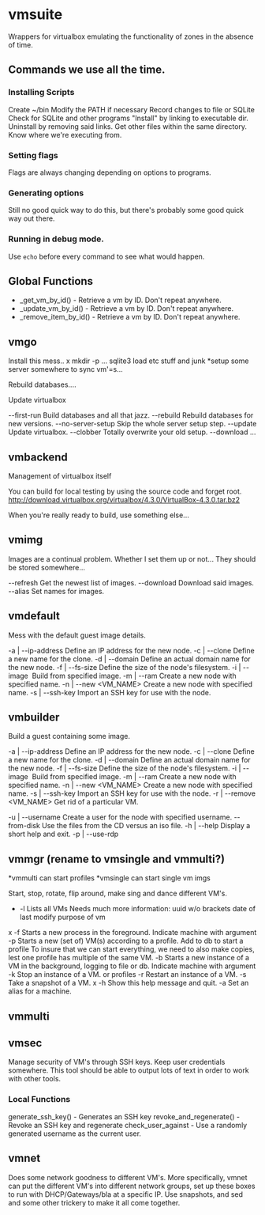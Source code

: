 # vmsuite

Wrappers for virtualbox emulating the functionality of zones in the absence of time.


## Commands we use all the time.
### Installing Scripts
Create ~/bin
Modify the PATH if necessary
Record changes to file or SQLite
Check for SQLite and other programs
"Install" by linking to executable dir.
Uninstall by removing said links.
Get other files within the same directory.
Know where we're executing from.

### Setting flags
Flags are always changing depending on options to programs.

### Generating options
Still no good quick way to do this, but there's probably some good quick way out there.

### Running in debug mode.
Use `echo` before every command to see what would happen.


## Global Functions
- _get_vm_by_id() - Retrieve a vm by ID.  Don't repeat anywhere.
- _update_vm_by_id() - Retrieve a vm by ID.  Don't repeat anywhere.
- _remove_item_by_id() - Retrieve a vm by ID.  Don't repeat anywhere.


## vmgo

Install this mess..
x	mkdir -p ...
	sqlite3 load etc stuff and junk
	*setup some server somewhere to sync vm'=s... 

Rebuild databases....

Update virtualbox


--first-run               Build databases and all that jazz.
--rebuild                 Rebuild databases for new versions.
--no-server-setup         Skip the whole server setup step.
--update                  Update virtualbox.
--clobber                 Totally overwrite your old setup.
--download                ...


## vmbackend

Management of virtualbox itself

You can build for local testing by using the source code and forget root.
http://download.virtualbox.org/virtualbox/4.3.0/VirtualBox-4.3.0.tar.bz2


When you're really ready to build, use something else...


## vmimg

Images are a continual problem.  Whether I set them up or not...
They should be stored somewhere...

--refresh  Get the newest list of images.
--download Download said images.
--alias    Set names for images.



## vmdefault

Mess with the default guest image details.

-a | --ip-address <N>     Define an IP address for the new node.
-c | --clone <name>       Define a new name for the clone.
-d | --domain <domain>    Define an actual domain name for the new node.
-f | --fs-size <N in mb>  Define the size of the node's filesystem.
-i | --image <img>        Build from specified image.
-m | --ram <N in mb>      Create a new node with specified name.
-n | --new <VM_NAME>       Create a new node with specified name.
-s | --ssh-key <key>      Import an SSH key for use with the node.


## vmbuilder

Build a guest containing some image.

-a | --ip-address <N>     Define an IP address for the new node.
-c | --clone <name>       Define a new name for the clone.
-d | --domain <domain>    Define an actual domain name for the new node.
-f | --fs-size <N in mb>  Define the size of the node's filesystem.
-i | --image <img>        Build from specified image.
-m | --ram <N in mb>      Create a new node with specified name.
-n | --new <VM_NAME>       Create a new node with specified name.
-s | --ssh-key <key>      Import an SSH key for use with the node.
-r | --remove <VM_NAME>    Get rid of a particular VM.

-u | --username <name>    Create a user for the node with specified username.
--from-disk               Use the files from the CD versus an iso file.
-h | --help               Display a short help and exit. 
-p | --use-rdp


## vmmgr (rename to vmsingle and vmmulti?)

*vmmulti can start profiles
*vmsingle can start single vm imgs

Start, stop, rotate, flip around, make sing and dance different VM's.

- -l     Lists all VMs
	Needs much more information: 
		uuid w/o brackets
		date of last modify
		purpose of vm

x -f     Starts a new process in the foreground.
	Indicate machine with argument	
-p     Starts a new (set of) VM(s) according to a profile.
	Add to db to start a profile
	To insure that we can start everything, we need to also make copies, lest one profile has multiple of the same VM.
-b     Starts a new instance of a VM in the background, logging to file or db.
	Indicate machine with argument	
-k     Stop an instance of a VM. or profiles
-r     Restart an instance of a VM.
-s     Take a snapshot of a VM.
x -h     Show this help message and quit.
-a     Set an alias for a machine.

## vmmulti

## vmsec

Manage security of VM's through SSH keys.
Keep user credentials somewhere.
This tool should be able to output lots of text in order to work with other tools. 

### Local Functions

generate_ssh_key() - Generates an SSH key
revoke_and_regenerate() - Revoke an SSH key and regenerate
check_user_against - Use a randomly generated username as the current user.



## vmnet

Does some network goodness to different VM's.
More specifically, vmnet can put the different VM's into different network groups, set up these boxes to run with DHCP/Gateways/bla at a specific IP.  Use snapshots, and sed and some other trickery to make it all come together. 

